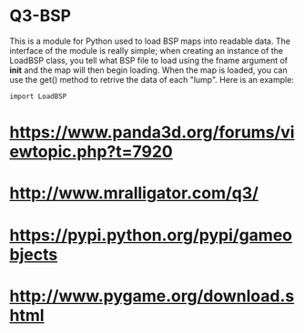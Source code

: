 Q3-BSP
======
This is a module for Python used to load BSP maps into readable data. The interface of the module is
really simple; when creating an instance of the LoadBSP class, you tell what BSP file to load using
the fname argument of __init__ and the map will then begin loading. When the map is loaded, you can
use the get() method to retrive the data of each "lump". Here is an example:  

```
import LoadBSP  

```











# https://www.panda3d.org/forums/viewtopic.php?t=7920
# http://www.mralligator.com/q3/
# https://pypi.python.org/pypi/gameobjects
# http://www.pygame.org/download.shtml
